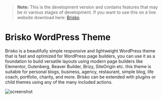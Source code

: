 > **Note:** This is the development version and contains features that may be in various stages of development. If you want to use this on a live website download here: [Brisko](https://wordpress.org/themes/brisko/).


#  Brisko WordPress Theme
Brisko is a beautifully simple responsive and lightweight WordPress theme that is fast and optimized for WordPress page builders, you can use it as a foundation to build versatile layouts using modern page builders like Elementor, Gutenberg, Beaver Builder, Brizy, SiteOrigin etc. this theme is suitable for personal blogs, business, agency, restaurant, simple blog, life coach, portfolio, charity, and more. Brisko can be extended with plugins or child themes using any of the many included actions.

![screenshot](https://user-images.githubusercontent.com/4777400/85940125-27509900-b8e0-11ea-8dfa-aaeca9fcdcfc.png)

